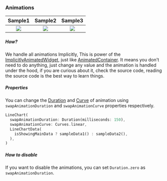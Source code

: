 ### Animations
|Sample1	|Sample2		|Sample3		|
|:------------:|:------------:|:-------------:|
|	[![](https://github.com/imaNNeo/fl_chart/raw/master/repo_files/images/line_chart/line_chart_sample_1_anim.gif)](https://github.com/imaNNeo/fl_chart/blob/master/repo_files/documentations/line_chart.md#sample-1-source-code)   |	[![](https://github.com/imaNNeo/fl_chart/raw/master/repo_files/images/line_chart/line_chart_sample_2_anim.gif)](https://github.com/imaNNeo/fl_chart/blob/master/repo_files/documentations/line_chart.md#sample-2-source-code) | [![](https://github.com/imaNNeo/fl_chart/raw/master/repo_files/images/bar_chart/bar_chart_sample_1_anim.gif)](https://github.com/imaNNeo/fl_chart/blob/master/repo_files/documentations/bar_chart.md#sample-1-source-code) |

##### How?
We handle all animations Implicitly, This is power of the [ImplicitlyAnimatedWidget](https://api.flutter.dev/flutter/widgets/ImplicitlyAnimatedWidget-class.html), just like [AnimatedContainer](https://api.flutter.dev/flutter/widgets/AnimatedContainer-class.html). It means you don't need to do anything, just change any value and the animation is handled under the hood, if you are curious about it, check the source code, reading the source code is the best way to learn things.


##### Properties
You can change the [Duration](https://api.flutter.dev/flutter/dart-core/Duration-class.html) and [Curve](https://api.flutter.dev/flutter/animation/Curves-class.html) of animation using `swapAnimationDuration` and `swapAnimationCurve` properties respectively.

```dart
LineChart(
  swapAnimationDuration: Duration(milliseconds: 150),
  swapAnimationCurve: Curves.linear,
  LineChartData(
    isShowingMainData ? sampleData1() : sampleData2(),
  ),
)
```

##### How to disable

If you want to disable the animations, you can set `Duration.zero` as `swapAnimationDuration`.
